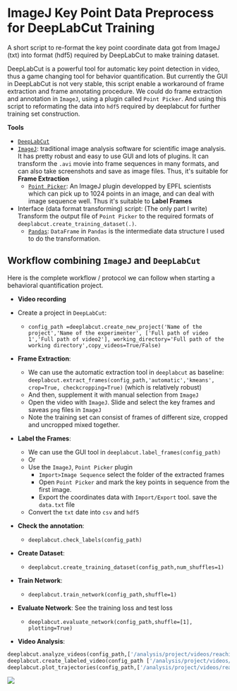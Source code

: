 # ImageJ Key Point Data Preprocess for DeepLabCut Training
A short script to re-format the key point coordinate data got from ImageJ (txt) into format (hdf5) required by DeepLabCut to make training dataset. 

DeepLabCut is a powerful tool for automatic key point detection in video, thus a game changing tool for behavior quantification. But currently the GUI in DeepLabCut is not very stable, this script enable a workaround of frame extraction and frame annotating procedure. We could do frame extraction and annotation in `ImageJ`, using a plugin called `Point Picker`. And using this script to reformating the data into `hdf5` required by deeplabcut for further training set construction. 

**Tools**

* [`DeepLabCut`](https://github.com/AlexEMG/DeepLabCut)
* [`ImageJ`](https://imagej.nih.gov/ij/download.html): traditional image analysis software for scientific image analysis. It has pretty robust and easy to use GUI and lots of plugins. It can transform the `.avi` movie into frame sequences in many formats, and can also take screenshots and save as image files. Thus, it's suitable for **Frame Extraction**
    * [`Point Picker`](http://bigwww.epfl.ch/thevenaz/pointpicker/):  An ImageJ plugin developped by EPFL scientists which can pick up to 1024 points in an image, and can deal with image sequence well. Thus it's suitable to **Label Frames** 
* Interface (data format transforming) script: (The only part I write) Transform the output file of `Point Picker` to the required formats of `deeplabcut.create_training_dataset(.)`. 
    * [`Pandas`](https://pandas.pydata.org/pandas-docs/stable/): `DataFrame` in `Pandas` is the intermediate data structure I used to do the transformation. 

## Workflow combining `ImageJ` and `DeepLabCut`
Here is the complete workflow / protocol we can follow when starting a behavioral quantification project. 

* **Video recording**
* Create a project in `DeepLabCut`: 

    - `config_path =deeplabcut.create_new_project('Name of the project','Name of the experimenter', ['Full path of video 1','Full path of video2'], working_directory='Full path of the working directory',copy_videos=True/False)`
* **Frame Extraction**: 
    - We can use the automatic extraction tool in `deeplabcut` as baseline: `deeplabcut.extract_frames(config_path,'automatic','kmeans', crop=True, checkcropping=True)` (which is relatively robust)
    * And then, supplement it with manual selection from `ImageJ` 
    * Open the video with `ImageJ`. Slide and select the key frames and saveas `png` files in `ImageJ`
    * Note the training set can consist of frames of different size, cropped and uncropped mixed together. 
* **Label the Frames**:
    - We can use the GUI tool in `deeplabcut.label_frames(config_path)`
    - Or
    - Use the `ImageJ`, `Point Picker` plugin
        + `Import>Image Sequence` select the folder of the extracted frames
        + Open `Point Picker` and mark the key points in sequence from the first image. 
        + Export the coordinates data with `Import/Export` tool. save the `data.txt` file
    - Convert the `txt` date into `csv` and `hdf5`
* **Check the annotation**: 

    - `deeplabcut.check_labels(config_path)`
* **Create Dataset**: 

    - `deeplabcut.create_training_dataset(config_path,num_shuffles=1)`
* **Train Network**: 

    - `deeplabcut.train_network(config_path,shuffle=1)`
* **Evaluate Network**: See the training loss and test loss

    - `deeplabcut.evaluate_network(config_path,shuffle=[1], plotting=True)`
* **Video Analysis**: 
``` python
deeplabcut.analyze_videos(config_path,['/analysis/project/videos/reachingvideo1.avi'], shuffle=1, save_as_csv=True)
deeplabcut.create_labeled_video(config_path ['/analysis/project/videos/reachingvideo1.avi','/analysis/project/videos/reachingvideo2.avi'])
deeplabcut.plot_trajectories(config_path,['/analysis/project/videos/reachingvideo1.avi'])
```

![](https://github.com/Animadversio/KeyPointDataPreprocess4DeepLabCut/TrackedFaceClip.gif)

